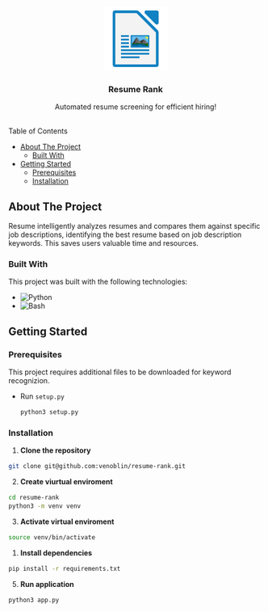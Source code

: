 <br/>
<div align="center">
<a href="https://github.com/user/repo">
<img src=".project-images/project-logo.png" alt="Logo" height="128px">
</a>
<h3 align="center">Resume Rank</h3>
<p align="center">
Automated resume screening for efficient hiring!
<br/>
<br/>
</p>
</div>

Table of Contents

- [About The Project](#about-the-project)
  - [Built With](#built-with)
- [Getting Started](#getting-started)
  - [Prerequisites](#prerequisites)
  - [Installation](#installation)

## About The Project

Resume intelligently analyzes resumes and compares them against specific job descriptions, identifying the best resume based on job description keywords. This saves users valuable time and resources.

### Built With

This project was built with the following technologies:
- ![Python](https://img.shields.io/badge/Python-3776AB?logo=python&logoColor=fff)
- ![Bash](https://img.shields.io/badge/Bash-4EAA25?logo=gnubash&logoColor=fff)

## Getting Started

### Prerequisites

This project requires additional files to be downloaded for keyword recognizion.

- Run `setup.py`

  ```sh
  python3 setup.py
  ```

### Installation

1. **Clone the repository** 

  ```sh
  git clone git@github.com:venoblin/resume-rank.git
  ```

2. **Create viurtual enviroment**

  ```sh
  cd resume-rank
  python3 -m venv venv
  ```

3. **Activate virtual enviroment** 

  ```sh
  source venv/bin/activate
  ```

1. **Install dependencies** 
  
  ```sh
  pip install -r requirements.txt
  ```

5. **Run application** 
  
  ```sh
  python3 app.py
  ```


